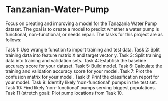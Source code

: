 # Tanzanian-Water-Pump
Focus on creating and improving a model for the Tanazania Water Pump dataset. The goal is to create a model to predict whether a water pump is functional, non-functional, or needs repair.
The tasks for this project are as follows:

Task 1: Use wrangle function to import training and test data.
Task 2: Split training data into feature matrix X and target vector y.
Task 3: Split training data into training and validation sets.
Task 4: Establish the baseline accuracy score for your dataset.
Task 5: Build model.
Task 6: Calculate the training and validation accuracy score for your model.
Task 7: Plot the confusion matrix for your model.
Task 8: Print the classification report for your model.
Task 9: Identify likely 'non-functional' pumps in the test set.
Task 10: Find likely 'non-functional' pumps serving biggest populations.
Task 11 (stretch goal): Plot pump locations from Task 10.
